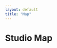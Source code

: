 ```yaml
---
layout: default
title: "Map"
---
```

<script src="{{ "/assets/js/ol.min.js" | relative_url }}"></script>
<link rel="stylesheet" href="{{ "/assets/css/ol.min.css" | relative_url }}">
<script>
// Annoying hack to prevent map overlap due to the top bar on Android
function fixHeight() {
	document.documentElement.style.setProperty("--dvh", `${window.innerHeight}px`);
}
window.addEventListener("resize", fixHeight);
fixHeight();
</script>

<div class="w-100 position-relative bg-white" style="height: 100vh; height: calc(var(--dvh) - 3.5rem);">
	<h1 class="map-overlay left-0 top-0 ms-3 mt-3">Studio Map</h1>
	<div id="map" class="w-100 h-100"></div>
</div>

<script>
const imageSize = [0, 0, 3000, 2362];
const padding = 3000;
const maxBounds = [
	imageSize[0] - padding,
	imageSize[1] - padding,
	imageSize[2] + padding,
	imageSize[3] + padding
];

const projection = new ol.proj.Projection({
	code: "static-image",
	units: "pixels",
	extent: imageSize,
});

const map = new ol.Map({
	layers: [
		new ol.layer.Image({
			source: new ol.source.ImageStatic({
				url: "/assets/images/map/Studio_Map_No_Title.webp",
				projection: projection,
				imageExtent: imageSize,
			}),
		}),
	],
	target: "map",
	view: new ol.View({
		center: ol.extent.getCenter(imageSize),
		extent: maxBounds,
		projection: projection,
		showFullExtent: true,
		zoom: 2,
		maxZoom: 5
	}),
});

map.getView().fit(imageSize, {padding: [10, 10, 10, 10]});
</script>